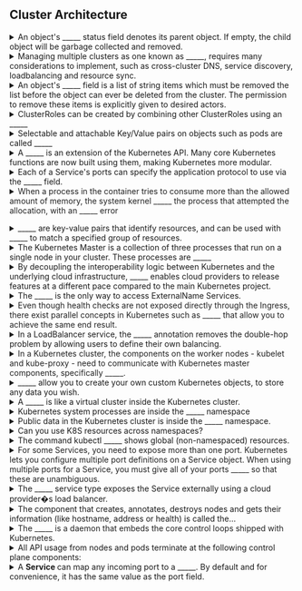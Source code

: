 ## Cluster Architecture 
<details>
<summary>An object's _____ status field denotes its parent object. If empty, the child object will be garbage collected and removed.</summary>
metadata.ownerReference
<br></details>

<details>
<summary>Managing multiple clusters as one known as _____, requires many considerations to implement, such as cross-cluster DNS, service discovery, loadbalancing and resource sync.</summary>
Cluster federation
<br></details>

<details>
<summary>An object's _____ field is a list of string items which must be removed the list before the object can ever be deleted from the cluster. The permission to remove these items is explicitly given to desired actors.</summary>
metadata.finalizers
<br></details>

<details>
<summary>ClusterRoles can be created by combining other ClusterRoles using an _____</summary>
aggregationRule
<br></details>

<details>
<summary>Selectable and attachable Key/Value pairs on objects such as pods are called _____</summary>
Labels
<br></details>

<details>
<summary>A _____&nbsp;is an extension of the Kubernetes API. Many core Kubernetes functions are now built using them, making Kubernetes more modular.</summary>
<em>custom resource</em>
<br></details>

<details>
<summary>Each of a Service's ports can specify the application protocol to use via the _____ field.</summary>
AppProtocol
<br></details>

<details>
<summary><span style="color: rgb(34, 34, 34);">When a process in the container tries to consume more than the allowed amount of memory, the system kernel _____ the process that attempted the allocation, with an _____ error</span></summary>
<span style="color: rgb(34, 34, 34);">terminates</span>

OOM (Out of Memory)
<br></details>

<details>
<summary>_____ are key-value pairs that identify resources, and can be used with _____ to match a specified group of resources.</summary>
Labels
Selectors
<br></details>

<details>
<summary>The Kubernetes Master is a collection of three processes that run on a single node in your cluster. These processes are _____</summary>
kube-apiserver, scheduler, kube-controller-manager
<br></details>

<details>
<summary>By decoupling the interoperability logic between Kubernetes and the underlying cloud infrastructure, _____ enables cloud providers to release features at a different pace compared to the main Kubernetes project.</summary>
cloud-controller-manager
<br></details>

<details>
<summary>The _____ is the only way to access ExternalName Services.</summary>
Kubernetes&nbsp;DNS server
<br></details>

<details>
<summary><span style="color: rgb(34, 34, 34);">Even though health checks are not exposed directly through the Ingress, there exist parallel concepts in Kubernetes such as _____</span><span style="color: rgb(34, 34, 34);">&nbsp;that allow you to achieve the same end result.&nbsp;</span></summary>
readinessProbes
<br></details>

<details>
<summary>In a LoadBalancer service, the _____ annotation removes the double-hop problem by allowing users to define their own balancing.</summary>
OnlyLocal
<br></details>

<details>
<summary><span style="color: rgb(34, 34, 34);">In a Kubernetes cluster, the components on the worker nodes - kubelet and kube-proxy - need to communicate with Kubernetes master components, specifically _____.</span></summary>
<span style="color: rgb(34, 34, 34);">kube-apiserver</span>
<br></details>

<details>
<summary>_____ allow you to create your own custom Kubernetes objects, to store any data you wish.&nbsp;</summary>
Custom Resource Definitions (CRDs)
<br></details>

<details>
<summary>A _____ is like a virtual cluster inside the Kubernetes cluster.</summary>
namespace
<br></details>

<details>
<summary>Kubernetes system processes are inside the _____ namespace</summary>
kube-system
<br></details>

<details>
<summary>Public data in the Kubernetes cluster is inside the _____ namespace.</summary>
kube-public
<br></details>

<details>
<summary>Can you use K8S resources across namespaces?</summary>
No - except Services.
<br></details>

<details>
<summary>The command kubectl _____ shows global (non-namespaced) resources.</summary>
kubectl api-resources --namespaced=false
<br></details>

<details>
<summary><span style="color: rgb(34, 34, 34);">For some Services, you need to expose more than one port. Kubernetes lets you configure multiple port definitions on a Service object. When using multiple ports for a Service, you must give all of your ports _____ so that these are unambiguous.</span></summary>
<span style="color: rgb(34, 34, 34);">names</span>
<br></details>

<details>
<summary>The _____ service type exposes the Service externally using a cloud provider�s load balancer.</summary>
LoadBalancer
<br></details>

<details>
<summary>The component that creates, annotates, destroys nodes and gets their information (like hostname, address or health) is called the...</summary>
Node controller
<br></details>

<details>
<summary><span style="color: rgb(34, 34, 34);">The _____ is a daemon that embeds the core control loops shipped with Kubernetes.&nbsp;</span></summary>
<span style="color: rgb(34, 34, 34);">kube-controller-manager</span>
<br></details>

<details>
<summary>All API usage from nodes and pods terminate at the following control plane components:</summary>
apiserver only.
<br></details>

<details>
<summary>A <b>Service </b>can map any incoming port to a _____. By default and for convenience, it has the same value as the port field.</summary>
targetPort
<br></details>